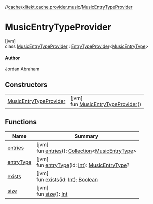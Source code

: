 //[cache](../../../index.md)/[xlitekt.cache.provider.music](../index.md)/[MusicEntryTypeProvider](index.md)

# MusicEntryTypeProvider

[jvm]\
class [MusicEntryTypeProvider](index.md) : [EntryTypeProvider](../../xlitekt.cache.provider/-entry-type-provider/index.md)&lt;[MusicEntryType](../-music-entry-type/index.md)&gt; 

#### Author

Jordan Abraham

## Constructors

| | |
|---|---|
| [MusicEntryTypeProvider](-music-entry-type-provider.md) | [jvm]<br>fun [MusicEntryTypeProvider](-music-entry-type-provider.md)() |

## Functions

| Name | Summary |
|---|---|
| [entries](../../xlitekt.cache.provider/-entry-type-provider/entries.md) | [jvm]<br>fun [entries](../../xlitekt.cache.provider/-entry-type-provider/entries.md)(): [Collection](https://kotlinlang.org/api/latest/jvm/stdlib/kotlin.collections/-collection/index.html)&lt;[MusicEntryType](../-music-entry-type/index.md)&gt; |
| [entryType](../../xlitekt.cache.provider/-entry-type-provider/entry-type.md) | [jvm]<br>fun [entryType](../../xlitekt.cache.provider/-entry-type-provider/entry-type.md)(id: [Int](https://kotlinlang.org/api/latest/jvm/stdlib/kotlin/-int/index.html)): [MusicEntryType](../-music-entry-type/index.md)? |
| [exists](../../xlitekt.cache.provider/-entry-type-provider/exists.md) | [jvm]<br>fun [exists](../../xlitekt.cache.provider/-entry-type-provider/exists.md)(id: [Int](https://kotlinlang.org/api/latest/jvm/stdlib/kotlin/-int/index.html)): [Boolean](https://kotlinlang.org/api/latest/jvm/stdlib/kotlin/-boolean/index.html) |
| [size](../../xlitekt.cache.provider/-entry-type-provider/size.md) | [jvm]<br>fun [size](../../xlitekt.cache.provider/-entry-type-provider/size.md)(): [Int](https://kotlinlang.org/api/latest/jvm/stdlib/kotlin/-int/index.html) |
